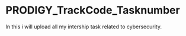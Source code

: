 # PRODIGY_TrackCode_Tasknumber
In this i will upload all my intership task related to cybersecurity.
